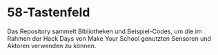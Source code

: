# 58-Tastenfeld
 Das Repository sammelt Bibliotheken und Beispiel-Codes, um die im Rahmen der Hack Days von Make Your School genutzten Sensoren und Aktoren verwenden zu können.
